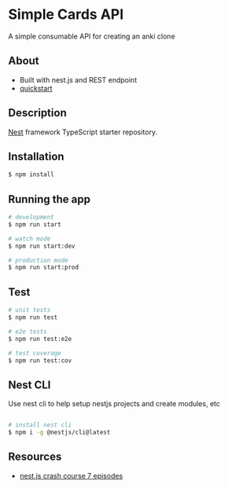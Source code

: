 # Simple Cards API

A simple consumable API for creating an anki clone

## About

- Built with nest.js and REST endpoint
- [quickstart](https://docs.nestjs.com/)

## Description

[Nest](https://github.com/nestjs/nest) framework TypeScript starter repository.

## Installation

```bash
$ npm install
```

## Running the app

```bash
# development
$ npm run start

# watch mode
$ npm run start:dev

# production mode
$ npm run start:prod
```

## Test

```bash
# unit tests
$ npm run test

# e2e tests
$ npm run test:e2e

# test coverage
$ npm run test:cov
```

## Nest CLI

Use nest cli to help setup nestjs projects and create modules, etc

```bash

# install nest cli 
$ npm i -g @nestjs/cli@latest

```

## Resources
- [nest.js crash course 7 episodes](https://www.youtube.com/watch?v=pcX97ZrTE6M&list=PL4cUxeGkcC9g8YFseGdkyj9RH9kVs_cMr)